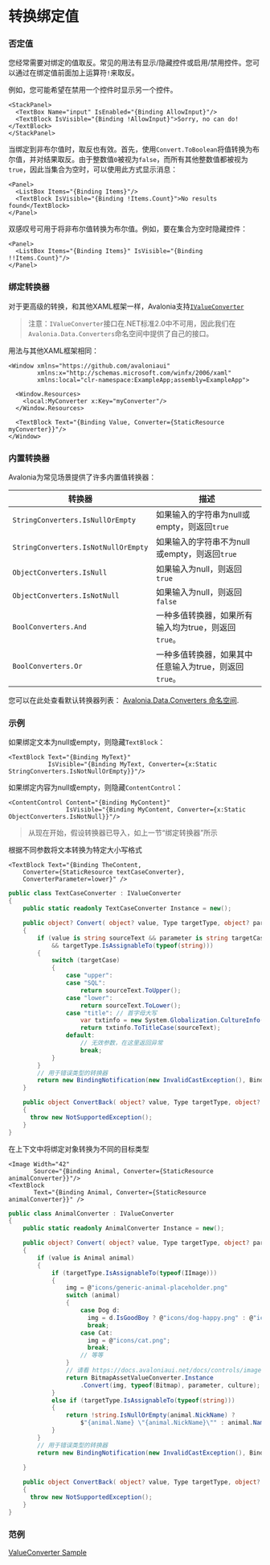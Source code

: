 # 转换绑定值

### 否定值 <a href="negating-values" id="negating-values"></a>

您经常需要对绑定的值取反。常见的用法有显示/隐藏控件或启用/禁用控件。您可以通过在绑定值前面加上运算符`!`来取反。

例如，您可能希望在禁用一个控件时显示另一个控件。

```markup
<StackPanel>
  <TextBox Name="input" IsEnabled="{Binding AllowInput}"/>
  <TextBlock IsVisible="{Binding !AllowInput}">Sorry, no can do!</TextBlock>
</StackPanel>
```

当绑定到非布尔值时，取反也有效。首先，使用`Convert.ToBoolean`将值转换为布尔值，并对结果取反。由于整数值`0`被视为`false`，而所有其他整数值都被视为`true`，因此当集合为空时，可以使用此方式显示消息：

```markup
<Panel>
  <ListBox Items="{Binding Items}"/>
  <TextBlock IsVisible="{Binding !Items.Count}">No results found</TextBlock>
</Panel>
```

双感叹号可用于将非布尔值转换为布尔值。例如，要在集合为空时隐藏控件：

```markup
<Panel>
  <ListBox Items="{Binding Items}" IsVisible="{Binding !!Items.Count}"/>
</Panel>
```

### 绑定转换器 <a href="binding-converters" id="binding-converters"></a>

对于更高级的转换，和其他XAML框架一样，Avalonia支持[`IValueConverter`](https://docs.microsoft.com/en-gb/dotnet/api/system.windows.data.ivalueconverter?view=netframework-4.7.1)

> 注意：`IValueConverter`接口在.NET标准2.0中不可用，因此我们在`Avalonia.Data.Converters`命名空间中提供了自己的接口。

用法与其他XAML框架相同：

```markup
<Window xmlns="https://github.com/avaloniaui"
        xmlns:x="http://schemas.microsoft.com/winfx/2006/xaml"
        xmlns:local="clr-namespace:ExampleApp;assembly=ExampleApp">

  <Window.Resources>
    <local:MyConverter x:Key="myConverter"/>
  </Window.Resources>

  <TextBlock Text="{Binding Value, Converter={StaticResource myConverter}}"/>
</Window>
```

### 内置转换器 <a href="built-in-converters" id="built-in-converters"></a>

Avalonia为常见场景提供了许多内置值转换器：

| 转换器                                 | 描述                                 |
|-------------------------------------|------------------------------------|
| `StringConverters.IsNullOrEmpty`    | 如果输入的字符串为null或empty，则返回`true`      |
| `StringConverters.IsNotNullOrEmpty` | 如果输入的字符串不为null或empty，则返回`true`     |
| `ObjectConverters.IsNull`           | 如果输入为null，则返回`true`                |
| `ObjectConverters.IsNotNull`        | 如果输入为null，则返回`false`               |
| `BoolConverters.And`                | 一种多值转换器，如果所有输入均为true，则返回`true`。    |
| `BoolConverters.Or`                 | 一种多值转换器，如果其中任意输入为true，则返回`true`。   |

您可以在此处查看默认转换器列表： [Avalonia.Data.Converters 命名空间](https://docs.avaloniaui.net/api/untitled/avalonia-ui-framework-23/avalonia-ui-framework-24#classtypes).

### 示例

如果绑定文本为null或empty，则隐藏`TextBlock`：

```markup
<TextBlock Text="{Binding MyText}"
           IsVisible="{Binding MyText, Converter={x:Static StringConverters.IsNotNullOrEmpty}}"/>
```

如果绑定内容为null或empty，则隐藏`ContentControl`：

```markup
<ContentControl Content="{Binding MyContent}"
                IsVisible="{Binding MyContent, Converter={x:Static ObjectConverters.IsNotNull}}"/>
```

> 从现在开始，假设转换器已导入，如上一节“绑定转换器”所示

根据不同参数将文本转换为特定大小写格式
```markup
<TextBlock Text="{Binding TheContent, 
    Converter={StaticResource textCaseConverter},
    ConverterParameter=lower}" />
```
```csharp
public class TextCaseConverter : IValueConverter
{
    public static readonly TextCaseConverter Instance = new();

    public object? Convert( object? value, Type targetType, object? parameter, CultureInfo culture )
    {
        if (value is string sourceText && parameter is string targetCase
            && targetType.IsAssignableTo(typeof(string)))
        {
            switch (targetCase)
            {
                case "upper":
                case "SQL":
                    return sourceText.ToUpper();
                case "lower":
                    return sourceText.ToLower();
                case "title": // 首字母大写
                    var txtinfo = new System.Globalization.CultureInfo("en-US",false).TextInfo;
                    return txtinfo.ToTitleCase(sourceText);
                default:
                    // 无效参数，在这里返回异常
                    break;
            }
        }
        // 用于错误类型的转换器
        return new BindingNotification(new InvalidCastException(), BindingErrorType.Error);
    }

    public object ConvertBack( object? value, Type targetType, object? parameter, CultureInfo culture )
    {
      throw new NotSupportedException();
    }
}
```

在上下文中将绑定对象转换为不同的目标类型

```markup
<Image Width="42" 
       Source="{Binding Animal, Converter={StaticResource animalConverter}}"/>
<TextBlock 
       Text="{Binding Animal, Converter={StaticResource animalConverter}}" />
```

```csharp
public class AnimalConverter : IValueConverter
{
    public static readonly AnimalConverter Instance = new();

    public object? Convert( object? value, Type targetType, object? parameter, CultureInfo culture )
    {
        if (value is Animal animal)
        {
            if (targetType.IsAssignableTo(typeof(IImage)))
            {
                img = @"icons/generic-animal-placeholder.png"
                switch (animal)
                {
                    case Dog d:
                      img = d.IsGoodBoy ? @"icons/dog-happy.png" : @"icons/dog.png";
                      break;
                    case Cat:
                      img = @"icons/cat.png";
                      break;
                    // 等等
                }
                // 请看 https://docs.avaloniaui.net/docs/controls/image
                return BitmapAssetValueConverter.Instance
                    .Convert(img, typeof(Bitmap), parameter, culture);
            }
            else if (targetType.IsAssignableTo(typeof(string)))
            {
                return !string.IsNullOrEmpty(animal.NickName) ? 
                    $"{animal.Name} \"{animal.NickName}\"" : animal.Name;
            }
        }
        // 用于错误类型的转换器
        return new BindingNotification(new InvalidCastException(), BindingErrorType.Error);
        
    }

    public object ConvertBack( object? value, Type targetType, object? parameter, CultureInfo culture )
    {
      throw new NotSupportedException();
    }
}
```

### 范例

[ValueConverter Sample](https://github.com/AvaloniaUI/Avalonia.Samples/tree/main/src/Avalonia.Samples/MVVM/ValueConversionSample)
